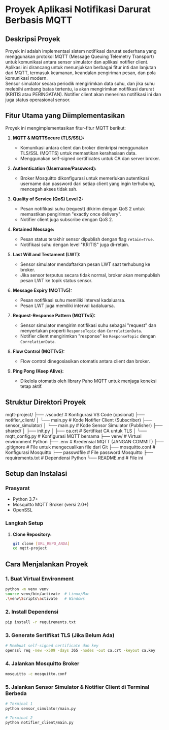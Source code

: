 # Proyek Aplikasi Notifikasi Darurat Berbasis MQTT

## Deskripsi Proyek  
Proyek ini adalah implementasi sistem notifikasi darurat sederhana yang menggunakan protokol MQTT (Message Queuing Telemetry Transport) untuk komunikasi antara sensor simulator dan aplikasi notifier client. Aplikasi ini dirancang untuk menunjukkan berbagai fitur inti dan lanjutan dari MQTT, termasuk keamanan, keandalan pengiriman pesan, dan pola komunikasi modern.  
Sensor simulator secara periodik mengirimkan data suhu, dan jika suhu melebihi ambang batas tertentu, ia akan mengirimkan notifikasi darurat (KRITIS atau PERINGATAN). Notifier client akan menerima notifikasi ini dan juga status operasional sensor.

## Fitur Utama yang Diimplementasikan  
Proyek ini mengimplementasikan fitur-fitur MQTT berikut:

1. **MQTT & MQTTSecure (TLS/SSL):**  
   - Komunikasi antara client dan broker dienkripsi menggunakan TLS/SSL (MQTTS) untuk memastikan kerahasiaan data.  
   - Menggunakan self-signed certificates untuk CA dan server broker.

2. **Authentication (Username/Password):**  
   - Broker Mosquitto dikonfigurasi untuk memerlukan autentikasi username dan password dari setiap client yang ingin terhubung, mencegah akses tidak sah.

3. **Quality of Service (QoS) Level 2:**  
   - Pesan notifikasi suhu (request) dikirim dengan QoS 2 untuk memastikan pengiriman "exactly once delivery".  
   - Notifier client juga subscribe dengan QoS 2.

4. **Retained Message:**  
   - Pesan status terakhir sensor dipublish dengan flag `retain=True`.  
   - Notifikasi suhu dengan level "KRITIS" juga di-retain.

5. **Last Will and Testament (LWT):**  
   - Sensor simulator mendaftarkan pesan LWT saat terhubung ke broker.  
   - Jika sensor terputus secara tidak normal, broker akan mempublish pesan LWT ke topik status sensor.

6. **Message Expiry (MQTTv5):**  
   - Pesan notifikasi suhu memiliki interval kadaluarsa.  
   - Pesan LWT juga memiliki interval kadaluarsa.

7. **Request-Response Pattern (MQTTv5):**  
   - Sensor simulator mengirim notifikasi suhu sebagai "request" dan menyertakan properti `ResponseTopic` dan `CorrelationData`.  
   - Notifier client mengirimkan "response" ke `ResponseTopic` dengan `CorrelationData`.

8. **Flow Control (MQTTv5):**  
   - Flow control dinegosiasikan otomatis antara client dan broker.

9. **Ping Pong (Keep Alive):**  
   - Dikelola otomatis oleh library Paho MQTT untuk menjaga koneksi tetap aktif.

## Struktur Direktori Proyek

mqtt-project/
├── .vscode/ # Konfigurasi VS Code (opsional)
├── notifier_client/
│ └── main.py # Kode Notifier Client (Subscriber)
├── sensor_simulator/
│ └── main.py # Kode Sensor Simulator (Publisher)
├── shared/
│ ├── init.py
│ ├── ca.crt # Sertifikat CA untuk TLS
│ └── mqtt_config.py # Konfigurasi MQTT bersama
├── venv/ # Virtual environment Python
├── .env # Kredensial MQTT (JANGAN COMMIT)
├── .gitignore # File untuk mengecualikan file dari Git
├── mosquitto.conf # Konfigurasi Mosquitto
├── passwdfile # File password Mosquitto
├── requirements.txt # Dependensi Python
└── README.md # File ini


## Setup dan Instalasi

### Prasyarat  
- Python 3.7+  
- Mosquitto MQTT Broker (versi 2.0+)  
- OpenSSL

### Langkah Setup

1. **Clone Repository:**

   ```bash
   git clone [URL_REPO_ANDA]
   cd mqtt-project

## Cara Menjalankan Proyek

### 1. Buat Virtual Environment

```bash
python -m venv venv
source venv/bin/activate  # Linux/Mac
.\venv\Scripts\activate   # Windows
```

### 2. Install Dependensi

```bash
pip install -r requirements.txt
```

### 3. Generate Sertifikat TLS (Jika Belum Ada)

```bash
# Membuat self-signed certificate dan key
openssl req -new -x509 -days 365 -nodes -out ca.crt -keyout ca.key
```

### 4. Jalankan Mosquitto Broker

```bash
mosquitto -c mosquitto.conf
```

### 5. Jalankan Sensor Simulator & Notifier Client di Terminal Berbeda

```bash
# Terminal 1
python sensor_simulator/main.py

# Terminal 2
python notifier_client/main.py
```
